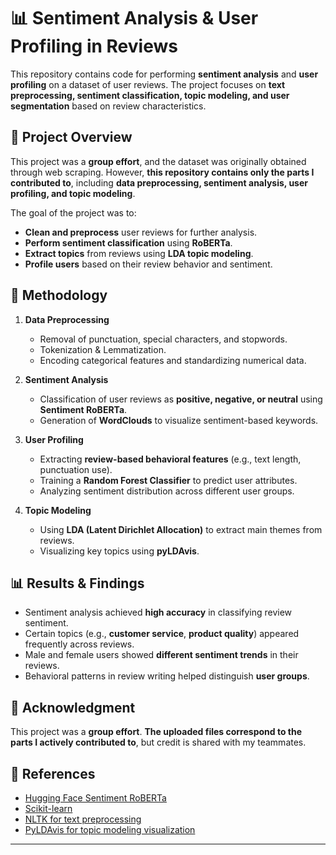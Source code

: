 
# 📊 Sentiment Analysis & User Profiling in Reviews

This repository contains code for performing **sentiment analysis** and **user profiling** on a dataset of user reviews. The project focuses on **text preprocessing, sentiment classification, topic modeling, and user segmentation** based on review characteristics.

## 🚀 Project Overview
This project was a **group effort**, and the dataset was originally obtained through web scraping. However, **this repository contains only the parts I contributed to**, including **data preprocessing, sentiment analysis, user profiling, and topic modeling**.

The goal of the project was to:
- **Clean and preprocess** user reviews for further analysis.
- **Perform sentiment classification** using **RoBERTa**.
- **Extract topics** from reviews using **LDA topic modeling**.
- **Profile users** based on their review behavior and sentiment.

## 🔧 Methodology
1. **Data Preprocessing**
   - Removal of punctuation, special characters, and stopwords.
   - Tokenization & Lemmatization.
   - Encoding categorical features and standardizing numerical data.

2. **Sentiment Analysis**
   - Classification of user reviews as **positive, negative, or neutral** using **Sentiment RoBERTa**.
   - Generation of **WordClouds** to visualize sentiment-based keywords.

3. **User Profiling**
   - Extracting **review-based behavioral features** (e.g., text length, punctuation use).
   - Training a **Random Forest Classifier** to predict user attributes.
   - Analyzing sentiment distribution across different user groups.

4. **Topic Modeling**
   - Using **LDA (Latent Dirichlet Allocation)** to extract main themes from reviews.
   - Visualizing key topics using **pyLDAvis**.

## 📊 Results & Findings
- Sentiment analysis achieved **high accuracy** in classifying review sentiment.
- Certain topics (e.g., **customer service**, **product quality**) appeared frequently across reviews.
- Male and female users showed **different sentiment trends** in their reviews.
- Behavioral patterns in review writing helped distinguish **user groups**.

## 📜 Acknowledgment
This project was a **group effort**. **The uploaded files correspond to the parts I actively contributed to**, but credit is shared with my teammates.

## 📌 References
- [Hugging Face Sentiment RoBERTa](https://huggingface.co/cardiffnlp/twitter-roberta-base-sentiment)
- [Scikit-learn](https://scikit-learn.org/)
- [NLTK for text preprocessing](https://www.nltk.org/)
- [PyLDAvis for topic modeling visualization](https://pyldavis.readthedocs.io/)

---
